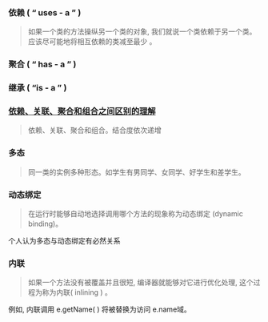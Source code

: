 ### 依赖 ( “ uses - a ” )
> 如果一个类的方法操纵另一个类的对象, 我们就说一个类依赖于另一个类。 
> 应该尽可能地将相互依赖的类减至最少 。
### 聚合 ( “ has - a ” )

### 继承 ( “is - a ” )

### [依赖、关联、聚合和组合之间区别的理解](https://www.cnblogs.com/wanghuaijun/p/5421419.html)
> 依赖、关联、聚合和组合。结合度依次递增

### 多态
> 同一类的实例多种形态。如学生有男同学、女同学、好学生和差学生。

### 动态绑定
>在运行时能够自动地选择调用哪个方法的现象称为动态绑定 (dynamic binding)。

个人认为多态与动态绑定有必然关系

### 内联
> 如果一个方法没有被覆盖并且很短, 编译器就能够对它进行优化处理, 这个过程为称为内联( inlining ) 。

例如, 内联调用 e.getName( ) 将被替换为访问 e.name域。